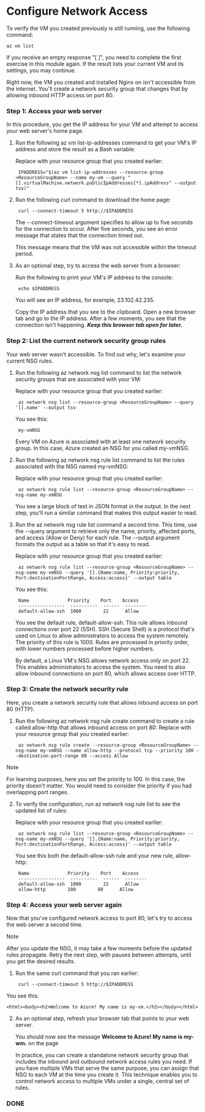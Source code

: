 # Configure Network Access


To verify the VM you created previously is still running, use the following command:


	az vm list


If you receive an empty response "[ ]", you need to complete the first exercise in this module again. If the result lists your current VM and its settings, you may continue.

Right now, the VM you created and installed Nginx on isn't accessible from the internet. You'll create a network security group that changes that by allowing inbound HTTP access on port 80.




### Step 1: Access your web server

In this procedure, you get the IP address for your VM and attempt to access your web server's home page.

1. Run the following az vm list-ip-addresses command to get your VM's IP address and store the result as a Bash variable: 

    Replace with your resource group that you created earlier:

	    IPADDRESS="$(az vm list-ip-addresses --resource-group <ResourceGroupName> --name my-vm --query "[].virtualMachine.network.publicIpAddresses[*].ipAddress" --output tsv)"

2. Run the following curl command to download the home page:

	    curl --connect-timeout 5 http://$IPADDRESS

    The --connect-timeout argument specifies to allow up to five seconds for the connection to occur. After five seconds, you see an error message that states that the connection timed out.

    This message means that the VM was not accessible within the timeout period.

3. As an optional step, try to access the web server from a browser:

    Run the following to print your VM's IP address to the console:

        echo $IPADDRESS

    You will see an IP address, for example, 23.102.42.235.

    Copy the IP address that you see to the clipboard. Open a new browser tab and go to the IP address. After a few moments, you see that the connection isn't happening. ***Keep this browser tab open for later.***

### Step 2: List the current network security group rules
Your web server wasn't accessible. To find out why, let's examine your current NSG rules.

1. Run the following az network nsg list command to list the network security groups that are associated with your VM:

      Replace with your resource group that you created earlier:

	    az network nsg list --resource-group <ResourceGroupName> --query '[].name' --output tsv

    You see this:

	    my-vmNSG

    Every VM on Azure is associated with at least one network security group. In this case, Azure created an NSG for you called my-vmNSG.

2. Run the following az network nsg rule list command to list the rules associated with the NSG named my-vmNSG:

    Replace <ResourceGroupName> with your resource group that you created earlier:

	    az network nsg rule list --resource-group <ResourceGroupName> --nsg-name my-vmNSG

    You see a large block of text in JSON format in the output. In the next step, you'll run a similar command that makes this output easier to read.

3. Run the az network nsg rule list command a second time. This time, use the --query argument to retrieve only the name, priority, affected ports, and access (Allow or Deny) for each rule. The --output argument formats the output as a table so that it's easy to read. 

    Replace <ResourceGroupName> with your resource group that you created earlier:

	    az network nsg rule list --resource-group <ResourceGroupName> --nsg-name my-vmNSG --query '[].{Name:name, Priority:priority, Port:destinationPortRange, Access:access}' --output table

    You see this:
   
        Name              Priority    Port    Access
        -----------------  ----------  ------  --------  
        default-allow-ssh  1000        22      Allow

    You see the default rule, default-allow-ssh. This rule allows inbound connections over port 22 (SSH). SSH (Secure Shell) is a protocol that's used on Linux to allow administrators to access the system remotely. The priority of this rule is 1000. Rules are processed in priority order, with lower numbers processed before higher numbers.

    By default, a Linux VM's NSG allows network access only on port 22. This enables administrators to access the system. You need to also allow inbound connections on port 80, which allows access over HTTP.

### Step 3: Create the network security rule

Here, you create a network security rule that allows inbound access on port 80 (HTTP).

1. Run the following az network nsg rule create command to create a rule called allow-http that allows inbound access on port 80: 
Replace <ResourceGroupName> with your resource group that you created earlier:

	    az network nsg rule create --resource-group <ResourceGroupName> --nsg-name my-vmNSG --name allow-http --protocol tcp --priority 100 --destination-port-range 80 --access Allow

> [!NOTE]
> For learning purposes, here you set the priority to 100. In this case, the priority doesn't matter. You would need to consider the priority if you had overlapping port ranges.

2. To verify the configuration, run az network nsg rule list to see the updated list of rules: 

    Replace <ResourceGroupName> with your resource group that you created earlier:

	    az network nsg rule list --resource-group <ResourceGroupName> --nsg-name my-vmNSG --query '[].{Name:name, Priority:priority, Port:destinationPortRange, Access:access}' --output table

    You see this both the default-allow-ssh rule and your new rule, allow-http:

        Name              Priority    Port    Access
        -----------------  ----------  ------  --------
        default-allow-ssh  1000        22      Allow
        allow-http        100        80      Allow

### Step 4: Access your web server again
Now that you've configured network access to port 80, let's try to access the web server a second time.

> [!NOTE]
> After you update the NSG, it may take a few moments before the updated rules propagate. Retry the next step, with pauses between attempts, until you get the desired results.

1. Run the same curl command that you ran earlier:

	    curl --connect-timeout 5 http://$IPADDRESS

You see this:

	<html><body><h2>Welcome to Azure! My name is my-vm.</h2></body></html>

2. As an optional step, refresh your browser tab that points to your web server. 

    You should now see the message **Welcome to Azure! My name is my-wm.** on the page

    In practice, you can create a standalone network security group that includes the inbound and outbound network access rules you need. If you have multiple VMs that serve the same purpose, you can assign that NSG to each VM at the time you create it. This technique enables you to control network access to multiple VMs under a single, central set of rules.

### **DONE**
